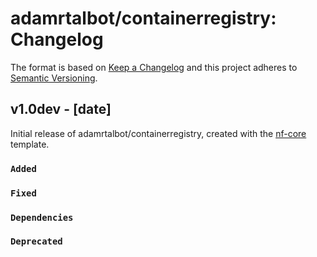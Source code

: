 # adamrtalbot/containerregistry: Changelog

The format is based on [Keep a Changelog](https://keepachangelog.com/en/1.0.0/)
and this project adheres to [Semantic Versioning](https://semver.org/spec/v2.0.0.html).

## v1.0dev - [date]

Initial release of adamrtalbot/containerregistry, created with the [nf-core](https://nf-co.re/) template.

### `Added`

### `Fixed`

### `Dependencies`

### `Deprecated`
